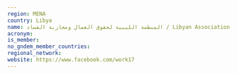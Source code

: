 ```yaml
---
region: MENA
country: Libya
name: المنظمة الليبية لحقوق العمال ومحاربة الفساد / Libyan Association for Workers' Rights and Fighting Corruption
acronym: 
is_member: 
no_gndem_member_countries: 
regional_network: 
website: https://www.facebook.com/work17
---
```

